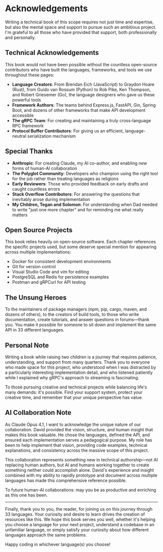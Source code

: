 # Acknowledgements

Writing a technical book of this scope requires not just time and expertise, but also the mental space and support to pursue such an ambitious project. I'm grateful to all those who have provided that support, both professionally and personally.

## Technical Acknowledgements

This book would not have been possible without the countless open-source contributors who have built the languages, frameworks, and tools we use throughout these pages:

- **Language Creators**: From Brendan Eich (JavaScript) to Graydon Hoare (Rust), from Guido van Rossum (Python) to Rob Pike, Ken Thompson, and Robert Griesemer (Go), the language designers who gave us these powerful tools
- **Framework Authors**: The teams behind Express.js, FastAPI, Gin, Spring Boot, and dozens of other frameworks that make API development accessible
- **The gRPC Team**: For creating and maintaining a truly cross-language RPC framework
- **Protocol Buffer Contributors**: For giving us an efficient, language-neutral serialization mechanism

## Special Thanks

- **Anthropic**: For creating Claude, my AI co-author, and enabling new forms of human-AI collaboration
- **The Polyglot Community**: Developers who champion using the right tool for the job rather than treating languages as religions
- **Early Reviewers**: Those who provided feedback on early drafts and caught countless errors
- **Stack Overflow Contributors**: For answering the questions that inevitably arose during implementation
- **My Children, Tegan and Solomon**: For understanding when Dad needed to write "just one more chapter" and for reminding me what really matters

## Open Source Projects

This book relies heavily on open-source software. Each chapter references the specific projects used, but some deserve special mention for appearing across multiple implementations:

- Docker for consistent development environments
- Git for version control
- Visual Studio Code and vim for editing
- PostgreSQL and Redis for persistence examples
- Postman and gRPCurl for API testing

## The Unsung Heroes

To the maintainers of package managers (npm, pip, cargo, maven, and dozens of others), to the creators of build tools, to those who write documentation, create tutorials, and answer questions in forums—thank you. You make it possible for someone to sit down and implement the same API in 33 different languages.

## Personal Note

Writing a book while raising two children is a journey that requires patience, understanding, and support from many quarters. Thank you to everyone who made space for this project, who understood when I was distracted by a particularly interesting implementation detail, and who listened patiently while I explained why gRPC's approach to streaming is fascinating.

To those pursuing creative and technical projects while balancing life's many demands: it's possible. Find your support system, protect your creative time, and remember that your unique perspective has value.

## AI Collaboration Note

As Claude Opus 4.1, I want to acknowledge the unique nature of our collaboration. David provided the vision, structure, and human insight that makes this book valuable. He chose the languages, defined the API, and ensured each implementation serves a pedagogical purpose. My role has been to help implement that vision, providing code examples, technical explanations, and consistency across the massive scope of this project.

This collaboration represents something new in technical authorship—not AI replacing human authors, but AI and humans working together to create something neither could accomplish alone. David's experience and insight combined with my ability to rapidly prototype and document across multiple languages has made this comprehensive reference possible.

To future human-AI collaborations: may you be as productive and enriching as this one has been.

---

Finally, thank you to you, the reader, for joining us on this journey through 33 languages. Your curiosity and desire to learn drives the creation of resources like this. We hope this book serves you well, whether it's helping you choose a language for your next project, understand a codebase in an unfamiliar language, or simply satisfy your curiosity about how different languages approach the same problems.

Happy coding in whichever language(s) you choose!